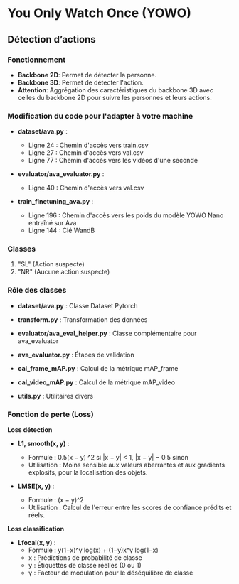 # You Only Watch Once (YOWO)
## Détection d’actions

### Fonctionnement
- **Backbone 2D**: Permet de détecter la personne.
- **Backbone 3D**: Permet de détecter l'action.
- **Attention**: Aggrégation des caractéristiques du backbone 3D avec celles du backbone 2D pour suivre les personnes et leurs actions.

### Modification du code pour l'adapter à votre machine
- **dataset/ava.py** :
  - Ligne 24 : Chemin d'accès vers train.csv
  - Ligne 27 : Chemin d'accès vers val.csv
  - Ligne 77 : Chemin d'accès vers les vidéos d'une seconde

- **evaluator/ava_evaluator.py** :
  - Ligne 40 : Chemin d'accès vers val.csv

- **train_finetuning_ava.py** :
  - Ligne 196 : Chemin d'accès vers les poids du modèle YOWO Nano entraîné sur Ava
  - Ligne 144 : Clé WandB

### Classes
1. "SL" (Action suspecte)
2. "NR" (Aucune action suspecte)

### Rôle des classes
- **dataset/ava.py** : Classe Dataset Pytorch
- **transform.py** : Transformation des données

- **evaluator/ava_eval_helper.py** : Classe complémentaire pour ava_evaluator
- **ava_evaluator.py** : Étapes de validation
- **cal_frame_mAP.py** : Calcul de la métrique mAP_frame
- **cal_video_mAP.py** : Calcul de la métrique mAP_video
- **utils.py** : Utilitaires divers

### Fonction de perte (Loss)
**Loss détection**
- **L1, smooth(x, y)** : 
  - Formule : 0.5(x − y) ^2 si |x − y| < 1, |x − y| − 0.5 sinon
  - Utilisation : Moins sensible aux valeurs aberrantes et aux gradients explosifs, pour la localisation des objets.

- **LMSE(x, y)** :
  - Formule : (x − y)^2
  - Utilisation : Calcul de l'erreur entre les scores de confiance prédits et réels.

**Loss classification**
- **Lfocal(x, y)** :
  - Formule : y(1−x)^γ log(x) + (1−y)x^γ log(1−x)
  - x : Prédictions de probabilité de classe
  - y : Étiquettes de classe réelles (0 ou 1)
  - γ : Facteur de modulation pour le déséquilibre de classe

